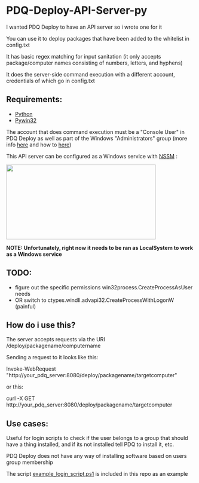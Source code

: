 # PDQ-Deploy-API-Server-py

I wanted PDQ Deploy to have an API server so i wrote one for it

You can use it to deploy packages that have been added to the whitelist in config.txt

It has basic regex matching for input sanitation (it only accepts package/computer names consisting of numbers, letters, and hyphens)

It does the server-side command execution with a different account, credentials of which go in config.txt

## Requirements:

-  [Python](https://www.python.org/downloads/windows/)
-  [Pywin32](https://pypi.org/project/pywin32/)

The account that does command execution must be a "Console User" in PDQ Deploy as well as part of the Windows "Administrators" group (more info [here](https://help.pdq.com/hc/en-us/articles/115002510472-PDQ-Credentials-Explained) and how to [here](https://www.pdq.com/blog/adding-console-users-explained/))

This API server can be configured as a Windows service with [NSSM](http://nssm.cc/) :

<img src="https://github.com/albanqafa/PDQ-Deploy-API-Server-py/assets/37601993/327e1bd5-d837-45c7-ad00-22a56103a0ab" width="400" height="200">

**NOTE: Unfortunately, right now it needs to be ran as LocalSystem to work as a Windows service**

## TODO:

-  figure out the specific permissions win32process.CreateProcessAsUser needs
-  OR switch to ctypes.windll.advapi32.CreateProcessWithLogonW (painful)

## How do i use this?

The server accepts requests via the URI /deploy/packagename/computername

Sending a request to it looks like this:

Invoke-WebRequest "http://your_pdq_server:8080/deploy/packagename/targetcomputer"

or this:

curl -X GET http://your_pdq_server:8080/deploy/packagename/targetcomputer

## Use cases:

Useful for login scripts to check if the user belongs to a group that should have a thing installed, and if its not installed tell PDQ to install it, etc.

PDQ Deploy does not have any way of installing software based on users group membership

The script [example_login_script.ps1](https://github.com/albanqafa/PDQ-Deploy-API-Server-py/blob/main/example_login_script.ps1) is included in this repo as an example
